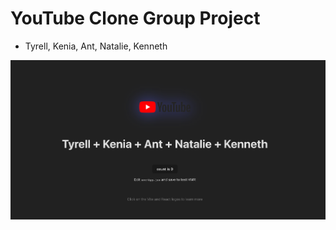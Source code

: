 # YouTube Clone Group Project

- Tyrell, Kenia, Ant, Natalie, Kenneth

![The TEAM](./src/assets/the%20team.png)

